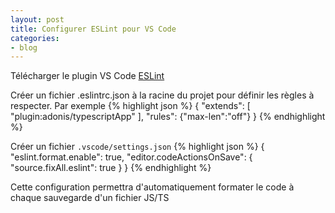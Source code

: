 ```yaml
---
layout: post
title: Configurer ESLint pour VS Code
categories:
- blog
---
```


Télécharger le plugin VS Code [ESLint](https://marketplace.visualstudio.com/items?itemName=dbaeumer.vscode-eslint)

Créer un fichier .eslintrc.json à la racine du projet pour définir les règles à respecter.
Par exemple
{% highlight json %}
{
    "extends": [
        "plugin:adonis/typescriptApp"
    ],
    "rules": {"max-len":"off"}
}
{% endhighlight %}

Créer un fichier `.vscode/settings.json`
{% highlight json %}
{
    "eslint.format.enable":  true,
    "editor.codeActionsOnSave": {
	    "source.fixAll.eslint":  true
    }
}
{% endhighlight %}

Cette configuration permettra d'automatiquement formater le code à chaque sauvegarde d'un fichier JS/TS
